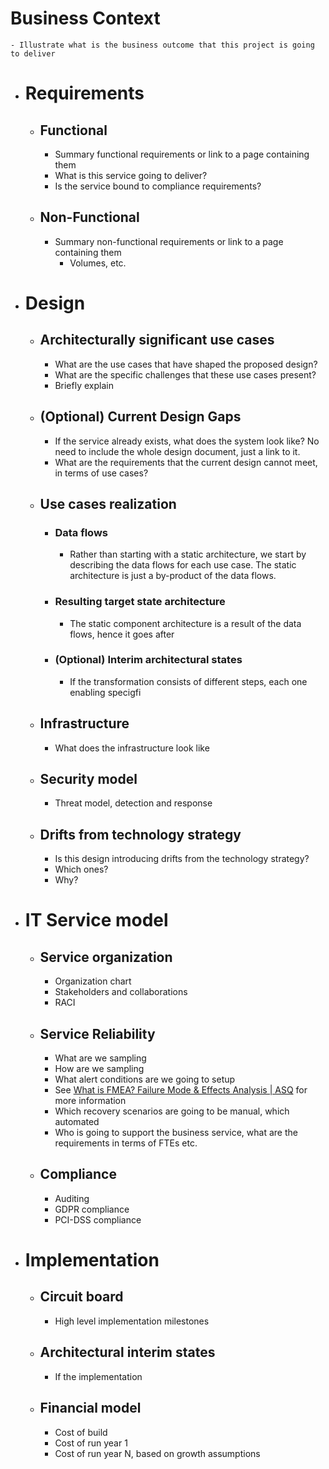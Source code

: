# Business Context
	- Illustrate what is the business outcome that this project is going to deliver
- # Requirements
	- ## Functional
		- Summary functional requirements or link to a page containing them
		- What is this service going to deliver?
		- Is the service bound to compliance requirements?
	- ## Non-Functional
		- Summary non-functional requirements or link to a page containing them
			- Volumes, etc.
- # Design
	- ## Architecturally significant use cases
		- What are the use cases that have shaped the proposed design?
		- What are the specific challenges that these use cases present?
		- Briefly explain
	- ## (Optional) Current Design Gaps
		- If the service already exists, what does the system look like? No need to include the whole design document, just a link to it.
		- What are the requirements that the current design cannot meet, in terms of use cases?
	- ## Use cases realization
		- ### Data flows
			- Rather than starting with a static architecture, we start by describing the data flows for each use case. The static architecture is just a by-product of the data flows.
		- ### Resulting target state architecture
			- The static component architecture is a result of the data flows, hence it goes after
		- ### (Optional) Interim architectural states
			- If the transformation consists of different steps, each one enabling specigfi
	- ## Infrastructure
		- What does the infrastructure look like
	- ## Security model
		- Threat model, detection and response
	- ## Drifts from technology strategy
		- Is this design introducing drifts from the technology strategy?
		- Which ones?
		- Why?
- # IT Service model
	- ## Service organization
		- Organization chart
		- Stakeholders and collaborations
		- RACI
	- ## Service Reliability
		- What are we sampling
		- How are we sampling
		- What alert conditions are we going to setup
		- See [What is FMEA? Failure Mode & Effects Analysis | ASQ](https://asq.org/quality-resources/fmea) for more information
		- Which recovery scenarios are going to be manual, which automated
		- Who is going to support the business service, what are the requirements in terms of FTEs etc.
	- ## Compliance
		- Auditing
		- GDPR compliance
		- PCI-DSS compliance
- # Implementation
	- ## Circuit board
		- High level implementation milestones
	- ## Architectural interim states
		- If the implementation
	- ## Financial model
		- Cost of build
		- Cost of run year 1
		- Cost of run year N, based on growth assumptions